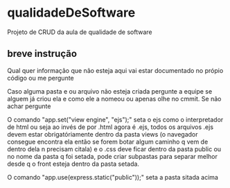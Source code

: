 # qualidadeDeSoftware
Projeto de CRUD da aula de qualidade de software

## breve instrução
Qual quer informação que não esteja aqui vai estar documentado no própio código ou me pergunte

Caso alguma pasta e ou arquivo não esteja criada pergunte a equipe se alguem já criou ela e como ele a nomeou ou apenas olhe no cmmit. Se não achar pergunte

O comando "app.set("view engine", "ejs");" seta o ejs como o interpretador de html ou seja ao invés de por .html agora é .ejs, todos os arquivos .ejs devem estar obrigatóriamente dentro da pasta views (o navegador consegue encontra ela então se forem botar algum caminho q vem de dentro dela n precisam citala) e o .css deve ficar dentro da pasta public ou no nome da pasta q foi setada, pode criar subpastas para separar melhor desde q o front esteja dentro da pasta setada. 

O comando "app.use(express.static("public"));" seta a pasta sitada acima

